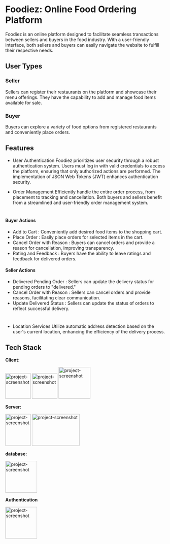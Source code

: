 # Foodiez: Online Food Ordering Platform
Foodiez is an online platform designed to facilitate seamless transactions between sellers and buyers in the food industry. With a user-friendly interface, both sellers and buyers can easily navigate the website to fulfill their respective needs.
## User Types
### Seller
Sellers can register their restaurants on the platform and showcase their menu offerings. They have the capability to add and manage food items available for sale.

### Buyer
Buyers can explore a variety of food options from registered restaurants and conveniently place orders. 



## Features

- User Authentication
Foodiez prioritizes user security through a robust authentication system. Users must log in with valid credentials to access the platform, ensuring that only authorized actions are performed. The implementation of JSON Web Tokens (JWT) enhances authentication security.

- Order Management
Efficiently handle the entire order process, from placement to tracking and cancellation. Both buyers and sellers benefit from a streamlined and user-friendly order management system.
# 
#### Buyer Actions
- Add to Cart : Conveniently add desired food items to the shopping cart.
- Place Order : Easily place orders for selected items in the cart.
- Cancel Order with Reason : Buyers can cancel orders and provide a reason for cancellation, improving transparency.
- Rating and Feedback : Buyers have the ability to leave ratings and feedback for delivered orders.
#### Seller Actions
- Delivered Pending Order : Sellers can update the delivery status for pending orders to "delivered."
- Cancel Order with Reason : Sellers can cancel orders and provide reasons, facilitating clear communication.
- Update Delivered Status : Sellers can update the status of orders to reflect successful delivery.
# 
- Location Services
Utilize automatic address detection based on the user's current location, enhancing the efficiency of the delivery process.



## Tech Stack

**Client:** 

<img src="https://cdn4.iconfinder.com/data/icons/logos-3/600/React.js_logo-512.png" alt="project-screenshot" width="80" height="80/"> <img src="https://raw.githubusercontent.com/reduxjs/redux/master/logo/logo.png" alt="project-screenshot" width="80" height="80/">          <img src="https://www.shareicon.net/download/2016/08/01/639873_internet.svg" alt="project-screenshot" width="100" height="100 /">


**Server:** 

<img src="https://static-00.iconduck.com/assets.00/node-js-icon-454x512-nztofx17.png" alt="project-screenshot" width="80" height="100/"> <img src="https://youteam.io/blog/wp-content/uploads/2022/04/expressjs_logo.png" alt="project-screenshot" width="150" height="100/">


**database:**

<img src="https://i.pinimg.com/564x/4a/50/9a/4a509a9253985476f05419ada41e1ace.jpg" alt="project-screenshot" width="100" height="100/">

**Authentication**

<img src="https://seeklogo.com/images/J/json-web-tokens-jwt-io-logo-C003DEC47A-seeklogo.com.png" alt="project-screenshot" width="100" height="100/">




